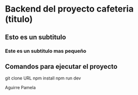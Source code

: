 # Backend del proyecto cafeteria (titulo)

## Esto es un subtitulo

### Este es un subtitulo mas pequeño

## Comandos para ejecutar el proyecto

git clone URL 
npm install
npm run dev

Aguirre Pamela